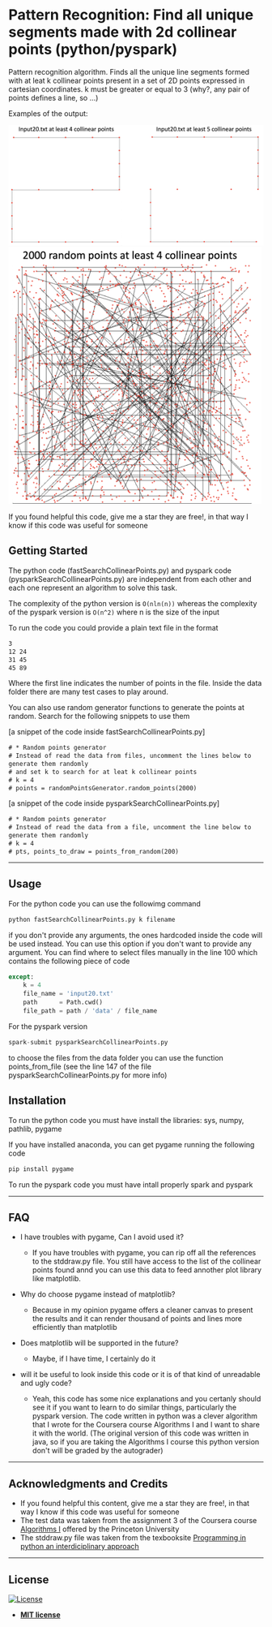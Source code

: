 # Pattern Recognition: Find all unique segments made with 2d collinear points (python/pyspark)

Pattern recognition algorithm. Finds all the unique line segments formed with at leat k collinear points present in a set of
2D points expressed in cartesian coordinates. k must be greater or equal to 3 (why?, any pair of points defines a line, so ...)

Examples of the output:

<img src = "images/fig1.png" width="800">

<img src = "images/fig2.png" width="500">

If you found helpful this code, give me a star they are free!, in that way I know if this code was useful for someone

## Getting Started

The python code (fastSearchCollinearPoints.py) and pyspark code (pysparkSearchCollinearPoints.py) are independent from each 
other and each one represent an algorithm to solve this task.

The complexity of the python version is ```O(nln(n))``` whereas the complexity of the pyspark version is ```O(n^2)``` 
where n is the size of the input


To run the code you could provide a plain text file in the format

```
3
12 24
31 45
45 89
```

Where the first line indicates the number of points in the file. Inside the data folder there are many test cases to play around. 

You can also use random generator functions to generate the points at random. Search for the following snippets to
use them

[a snippet of the code inside fastSearchCollinearPoints.py]
```
# * Random points generator
# Instead of read the data from files, uncomment the lines below to generate them randomly
# and set k to search for at leat k collinear points
# k = 4
# points = randomPointsGenerator.random_points(2000)
```


[a snippet of the code inside pysparkSearchCollinearPoints.py]
```
# * Random points generator
# Instead of read the data from a file, uncomment the line below to generate them randomly
# k = 4
# pts, points_to_draw = points_from_random(200)
```
---
## Usage

For the python code you can use the followimg command

```python
python fastSearchCollinearPoints.py k filename
```

if you don't provide any arguments, the ones hardcoded inside the code will be used instead. You can use this option if you don't want to provide any argument. You can find where to select files manually in the line 100 which contains the following piece of code

```python
except:
    k = 4
    file_name = 'input20.txt'          
    path      = Path.cwd()
    file_path = path / 'data' / file_name
```

For the pyspark version

```python
spark-submit pysparkSearchCollinearPoints.py
```

to choose the files from the data folder you can use the function points_from_file (see the line 147 of the file
pysparkSearchCollinearPoints.py for more info)


## Installation

To run the python code you must have install the libraries: sys, numpy, pathlib, pygame 

If you have installed anaconda, you can get pygame running the following code

```python
pip install pygame 
```

To run the pyspark code you must have intall properly spark and pyspark


---

## FAQ

- I have troubles with pygame, Can I avoid used it?
    - If you have troubles with pygame, you can rip off all the references to the stddraw.py file. You still have
    access to the list of the collinear points found annd you can use this data to feed annother plot library like matplotlib. 

- Why do choose pygame instead of matplotlib?
    - Because in my opinion pygame offers a cleaner canvas to present the results and it can render thousand of points 
      and lines more efficiently than matplotlib 

- Does matplotlib will be supported in the future?
    - Maybe, if I have time, I certainly do it
    
- will it be useful to look inside this code or it is of that kind of unreadable and ugly code?
    - Yeah, this code has some nice explanations and you certanly should see it if you want to learn to do similar things, particularly the pyspark 
      version. The code written in python was a clever algorithm that I wrote for the Coursera course Algorithms I and I want to 
      share it with the world. (The original version of this code was written in java, so if you are taking the Algorithms I 
      course this python version don't will be graded by the autograder)
---

## Acknowledgments and Credits

* If you found helpful this content, give me a star they are free!, in that way I know if this code was useful for someone
* The test data was taken from the assignment 3 of the Coursera course [Algorithms I](https://www.coursera.org/learn/algorithms-part1)
  offered by the Princeton University
* The stddraw.py file was taken from the texbooksite [Programming in python an interdiciplinary approach](https://introcs.cs.princeton.edu/python/code/) 
  
---

## License

[![License](http://img.shields.io/:license-mit-blue.svg?style=flat-square)](http://badges.mit-license.org)

- **[MIT license](http://opensource.org/licenses/mit-license.php)**
